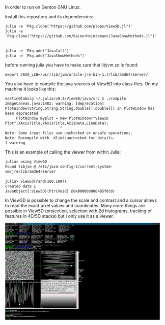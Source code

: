 
In order to run on Gentoo GNU Linux:

Install this repository and its dependencies:

```
julia -e 'Pkg.clone("https://github.com/plops/View5D.jl")'
julia -e 'Pkg.clone("https://github.com/RainerHeintzmann/JavaShowMethods.jl")'


julia -e `Pkg.add("JavaCall")`
julia -e `Pkg.add("JavaShowMethods")`
```

before running julia you have to make sure that libjvm.so is found:

```
export JAVA_LIB=/usr/lib/jvm/oracle-jre-bin-1.7/lib/amd64/server/
```

You also have to compile the java sources of View5D into class files. On my machine it looks like this:
```
martin@labolg ~/.julia/v0.4/View5D/java/src $ ./compile 
ImageCanvas.java:1482: warning: [deprecation] PlotWindow(String,String,String,double[],double[]) in PlotWindow has been deprecated
     PlotWindow myplot = new PlotWindow("View5D Plot",XAxisTitle,YAxisTitle,AxisData,LineData);
                         ^
Note: Some input files use unchecked or unsafe operations.
Note: Recompile with -Xlint:unchecked for details.
1 warning
```


This is an example of calling the viewer from within Julia:
```
julia> using View5D
Found libjvm @ /etc/java-config-2/current-system-vm/jre/lib/amd64/server

julia> view5d(rand(100,100))
created data 1
JavaObject{:View5D}(Ptr{Void} @0x000000000485f0c0)
```

In View5D is possible to change the scale and contrast and a cursor
allows to read the exact pixel values and coordinates. Many more
things are possible in View5D (projection, selection with 2d
histograms, tracking of features in 4D/5D stacks) but I only use it as
a viewer.


![Screenshot of View5D.](/doc/screen_example-view5d.png?raw=true "Screenshot of View5D.")